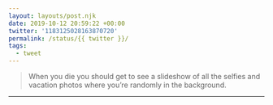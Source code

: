 ```yaml
---
layout: layouts/post.njk
date: 2019-10-12 20:59:22 +00:00
twitter: '1183125028163870720'
permalink: /status/{{ twitter }}/
tags: 
  - tweet
---
```


> When you die you should get to see a slideshow of all the selfies and vacation photos where you’re randomly in the background.

---
